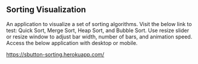 ## Sorting Visualization

An application to visualize a set of sorting algorithms. Visit the below link to test: Quick Sort, Merge Sort, Heap Sort, and Bubble Sort. Use resize slider or resize window to adjust bar width, number of bars, and animation speed. Access the below application with desktop or mobile.

https://sbutton-sorting.herokuapp.com/
